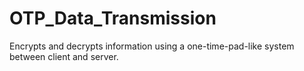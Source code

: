 # OTP_Data_Transmission

Encrypts and decrypts information using a one-time-pad-like system between client and server.
    
